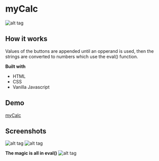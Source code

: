 # myCalc
![alt tag](https://i.imgur.com/zNJvzTM.png)

## How it works
Values of the buttons are appended until an opperand is used, then the strings are converted to numbers which use the eval() function.

<b>Built with</b>
- HTML
- CSS
- Vanilla Javascript

## Demo
[myCalc](https://justinbaker10.github.io/calculator-app/)

## Screenshots
![alt tag](https://i.imgur.com/zuHg6BX.png)
![alt tag](https://i.imgur.com/6DKjQSE.png)

<b>The magic is all in eval()</b>
![alt tag](https://i.imgur.com/UmCDdHq.png)
